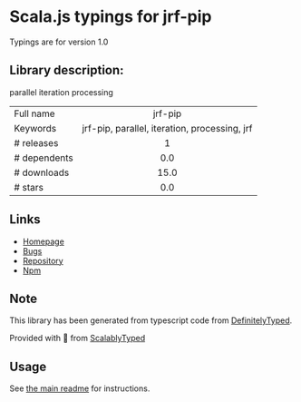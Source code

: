 
# Scala.js typings for jrf-pip

Typings are for version 1.0

## Library description:
parallel iteration processing

|                    |                 |
| ------------------ | :-------------: |
| Full name          | jrf-pip |
| Keywords           | jrf-pip, parallel, iteration, processing, jrf |
| # releases         | 1 |
| # dependents       | 0.0 |
| # downloads        | 15.0 |
| # stars            | 0.0 |

## Links
- [Homepage](https://github.com/jirufik/jrf-pip#readme)
- [Bugs](https://github.com/jirufik/jrf-pip/issues)
- [Repository](https://github.com/jirufik/jrf-pip)
- [Npm](https://www.npmjs.com/package/jrf-pip)
    


## Note
This library has been generated from typescript code from [DefinitelyTyped](https://definitelytyped.org).

Provided with :purple_heart: from [ScalablyTyped](https://github.com/oyvindberg/ScalablyTyped)

## Usage
See [the main readme](../../readme.md) for instructions.


